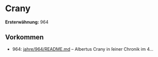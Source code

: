 # Crany

**Ersterwähnung:** 964

## Vorkommen
- 964: [jahre/964/README.md](../jahre/964/README.md) – Albertus Crany in ſeiner Chronik im 4...
